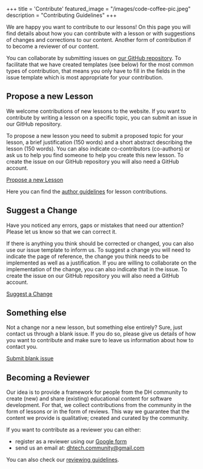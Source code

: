 +++
title = 'Contribute'
featured_image = "/images/code-coffee-pic.jpeg"
description = "Contributing Guidelines"
+++

We are happy you want to contribute to our lessons! On this page you will find details about how you can contribute with a lesson or with suggestions of changes and corrections to our content. Another form of contribution if to become a reviewer of our content. 

You can collaborate by submitting issues on [our GitHub repository](https://github.com/dh-tech/wg-education-training). To facilitate that we have created templates (see below) for the most common types of contribution, that means you only have to fill in the fields in the issue template which is most appropriate for your contribution.

## Propose a new Lesson

We welcome contributions of new lessons to the website. If you want to contribute by writing a lesson on a specific topic, you can submit an issue in our GitHub repository.

To propose a new lesson you need to submit a proposed topic for your lesson, a brief justification (150 words) and a short abstract describing the lesson (150 words). You can also indicate co-contributors (co-authors) or ask us to help you find someone to help you create this new lesson. To create the issue on our GitHub repository you will also need a GitHub account.

[Propose a new Lesson](https://github.com/dh-tech/wg-education-training/issues/new?template=propose-a-new-lesson.md)

Here you can find the [author guidelines](./author-guidelines/) for lesson contributions.

## Suggest a Change

Have you noticed any errors, gaps or mistakes that need our attention? Please let us know so that we can correct it.

If there is anything you think should be corrected or changed, you can also use our issue template to inform us. To suggest a change you will need to indicate the page of reference, the change you think needs to be implemented as well as a justification. If you are willing to collaborate on the implementation of the change, you can also indicate that in the issue. To create the issue on our GitHub repository you will also need a GitHub account.

[Suggest a Change](https://github.com/dh-tech/wg-education-training/issues/new?template=suggest-a-change.md)

## Something else

Not a change nor a new lesson, but something else entirely? Sure, just contact us through a blank issue. If you do so, please give us details of how you want to contribute and make sure to leave us information about how to contact you.

[Submit blank issue](https://github.com/dh-tech/wg-education-training/issues/new?template=BLANK_ISSUE)

## Becoming a Reviewer

Our idea is to provide a framework for people from the DH community to create (new) and share (existing) educational content for software development. For that, we collect contributions from the community in the form of lessons or in the form of reviews. This way we guarantee that the content we provide is qualitative; created and curated by the community.

If you want to contribute as a reviewer you can either:

* register as a reviewer using our [Google form](https://forms.gle/wJXZzWhbbndYcmu89)
* send us an email at: dhtech.community@gmail.com

You can also check our [reviewing guidelines](./reviewer-guidelines/).
